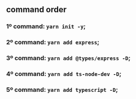 ## command order

### 1º command: `yarn init -y`;
### 2º command: `yarn add express`;
### 3º command: `yarn add @types/express -D`;
### 4º command: `yarn add ts-node-dev -D`;
### 5º command: `yarn add typescript -D`;
